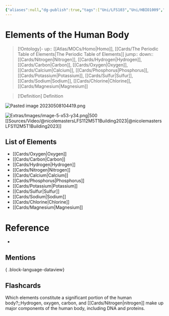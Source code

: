 ```yaml
---
{"aliases":null,"dg-publish":true,"tags":["Uni/LFS103","Uni/HBIO1009","Uni/LFS112"],"permalink":"/cards/elements-of-the-human-body/","dgPassFrontmatter":true}
---
```


# Elements of the Human Body

> [!Ontology]-
> up:: [[Atlas/MOCs/Homo\|Homo]], [[Cards/The Periodic Table of Elements\|The Periodic Table of Elements]]
> jump::
> down:: [[Cards/Nitrogen\|Nitrogen]], [[Cards/Hydrogen\|Hydrogen]], [[Cards/Carbon\|Carbon]], [[Cards/Oxygen\|Oxygen]], [[Cards/Calcium\|Calcium]], [[Cards/Phosphorus\|Phosphorus]], [[Cards/Potassium\|Potassium]], [[Cards/Sulfur\|Sulfur]], [[Cards/Sodium\|Sodium]], [[Cards/Chlorine\|Chlorine]], [[Cards/Magnesium\|Magnesium]]

> [!Definition] Definition
> 

![Pasted image 20230508104419.png](/img/user/Extras/Images/Pasted%20image%2020230508104419.png)

![Extras/Images/image-5-x53-y34.png|500](/img/user/Extras/Images/image-5-x53-y34.png)
[[Sources/Video/@nicolemastersLFS112M5T1Building2023\|@nicolemastersLFS112M5T1Building2023]]
## List of Elements
- [[Cards/Oxygen\|Oxygen]]
- [[Cards/Carbon\|Carbon]]
- [[Cards/Hydrogen\|Hydrogen]]
- [[Cards/Nitrogen\|Nitrogen]]
- [[Cards/Calcium\|Calcium]]
- [[Cards/Phosphorus\|Phosphorus]]
- [[Cards/Potassium\|Potassium]]
- [[Cards/Sulfur\|Sulfur]]
- [[Cards/Sodium\|Sodium]]
- [[Cards/Chlorine\|Chlorine]]
- [[Cards/Magnesium\|Magnesium]]

# Reference
- 

## Mentions

{ .block-language-dataview}

## Flashcards

Which elements constitute a significant portion of the human body?;;Hydrogen, oxygen, carbon, and [[Cards/Nitrogen\|nitrogen]] make up major components of the human body, including DNA and proteins.
<!--SR:!2023-10-15,3,150-->